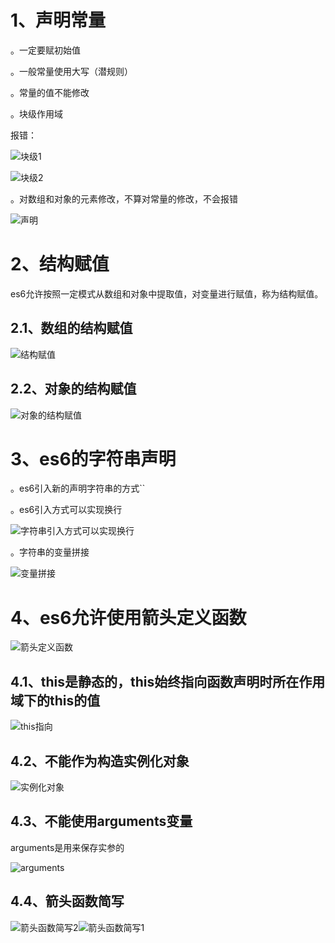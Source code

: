 # 1、声明常量

。一定要赋初始值

。一般常量使用大写（潜规则）

。常量的值不能修改

。块级作用域

报错：

![块级1](C:\Users\86173\Desktop\es6\笔记\images\块级1.jpg)

![块级2](C:\Users\86173\Desktop\es6\笔记\images\块级2.jpg)

。对数组和对象的元素修改，不算对常量的修改，不会报错

![声明](C:\Users\86173\Desktop\es6\笔记\images\声明.png)

# 2、结构赋值

es6允许按照一定模式从数组和对象中提取值，对变量进行赋值，称为结构赋值。

## 2.1、数组的结构赋值

![结构赋值](C:\Users\86173\Desktop\es6\笔记\images\结构赋值.png)

## 2.2、对象的结构赋值

![对象的结构赋值](C:\Users\86173\Desktop\es6\笔记\images\对象的结构赋值.png)

# 3、es6的字符串声明

。es6引入新的声明字符串的方式``

。es6引入方式可以实现换行

![字符串引入方式可以实现换行](C:\Users\86173\Desktop\es6\笔记\images\字符串引入方式可以实现换行.png)

。字符串的变量拼接

![变量拼接](C:\Users\86173\Desktop\es6\笔记\images\变量拼接.png)

# 4、es6允许使用箭头定义函数

![箭头定义函数](C:\Users\86173\Desktop\es6\笔记\images\箭头定义函数.png)

## 4.1、this是静态的，this始终指向函数声明时所在作用域下的this的值

![this指向](C:\Users\86173\Desktop\es6\笔记\images\this指向.png)

## 4.2、不能作为构造实例化对象

![实例化对象](C:\Users\86173\Desktop\es6\笔记\images\实例化对象.png)

## 4.3、不能使用arguments变量

arguments是用来保存实参的

![arguments](C:\Users\86173\Desktop\es6\笔记\images\arguments.png)

## 4.4、箭头函数简写

![箭头函数简写2](C:\Users\86173\Desktop\es6\笔记\images\箭头函数简写2.png)![箭头函数简写1](C:\Users\86173\Desktop\es6\笔记\images\箭头函数简写1.png)